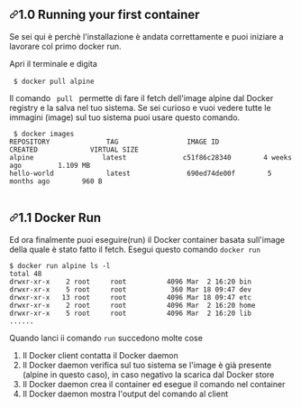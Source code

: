 
<h2><a id="user-content-10-running-your-first-container" class="anchor" aria-hidden="true" href="#10-running-your-first-container"><svg class="octicon octicon-link" viewBox="0 0 16 16" version="1.1" width="16" height="16" aria-hidden="true"><path fill-rule="evenodd" d="M7.775 3.275a.75.75 0 001.06 1.06l1.25-1.25a2 2 0 112.83 2.83l-2.5 2.5a2 2 0 01-2.83 0 .75.75 0 00-1.06 1.06 3.5 3.5 0 004.95 0l2.5-2.5a3.5 3.5 0 00-4.95-4.95l-1.25 1.25zm-4.69 9.64a2 2 0 010-2.83l2.5-2.5a2 2 0 012.83 0 .75.75 0 001.06-1.06 3.5 3.5 0 00-4.95 0l-2.5 2.5a3.5 3.5 0 004.95 4.95l1.25-1.25a.75.75 0 00-1.06-1.06l-1.25 1.25a2 2 0 01-2.83 0z"></path></svg></a>1.0 Running your first container</h2>

Se sei qui è perchè l'installazione è andata correttamente e puoi iniziare a lavorare col primo docker run.

Apri il terminale e digita

<pre><code> $ docker pull alpine </code> </pre>

<p> Il comando <code> pull </code> permette di fare il fetch dell'image alpine dal Docker registry e la salva nel tuo sistema. Se sei curioso e vuoi vedere tutte le immagini (image) sul tuo sistema puoi usare questo comando.
<pre><code> $ docker images
REPOSITORY              TAG                 IMAGE ID            CREATED             VIRTUAL SIZE
alpine                 latest              c51f86c28340        4 weeks ago         1.109 MB
hello-world             latest              690ed74de00f        5 months ago        960 B
</code> </pre>
<h2><a id="user-content-10-running-your-first-container" class="anchor" aria-hidden="true" href="#10-running-your-first-container"><svg class="octicon octicon-link" viewBox="0 0 16 16" version="1.1" width="16" height="16" aria-hidden="true"><path fill-rule="evenodd" d="M7.775 3.275a.75.75 0 001.06 1.06l1.25-1.25a2 2 0 112.83 2.83l-2.5 2.5a2 2 0 01-2.83 0 .75.75 0 00-1.06 1.06 3.5 3.5 0 004.95 0l2.5-2.5a3.5 3.5 0 00-4.95-4.95l-1.25 1.25zm-4.69 9.64a2 2 0 010-2.83l2.5-2.5a2 2 0 012.83 0 .75.75 0 001.06-1.06 3.5 3.5 0 00-4.95 0l-2.5 2.5a3.5 3.5 0 004.95 4.95l1.25-1.25a.75.75 0 00-1.06-1.06l-1.25 1.25a2 2 0 01-2.83 0z"></path></svg></a>1.1 Docker Run</h2>
<p> Ed ora finalmente puoi eseguire(run) il Docker container basata sull'image della quale è stato fatto il fetch. Esegui questo comando <code>docker run</code>
  
<pre><code>$ docker run alpine ls -l
total 48
drwxr-xr-x    2 root     root          4096 Mar  2 16:20 bin
drwxr-xr-x    5 root     root           360 Mar 18 09:47 dev
drwxr-xr-x   13 root     root          4096 Mar 18 09:47 etc
drwxr-xr-x    2 root     root          4096 Mar  2 16:20 home
drwxr-xr-x    5 root     root          4096 Mar  2 16:20 lib
......
</code></pre>
<p>
Quando lanci ii comando <code>run</code> succedono molte cose
<ol>
  <li>Il Docker client contatta il Docker daemon</li>
  <li>Il Docker daemon verifica sul tuo sistema se l'image è già presente (alpine in questo caso), in caso negativo la scarica dal Docker store</li>
  <li>Il Docker daemon crea il container ed esegue il comando nel container</li>
  <li>Il Docker daemon mostra l'output del comando al client</li>
  
  </p>











